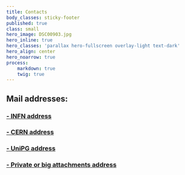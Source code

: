 ```yaml
---
title: Contacts
body_classes: sticky-footer
published: true
class: small
hero_image: DSC00903.jpg
hero_inline: true
hero_classes: 'parallax hero-fullscreen overlay-light text-dark'
hero_align: center
hero_noarrow: true
process:
    markdown: true
    twig: true
---
```


## <div style="text-align: left">Mail addresses:</div>

### <div style="text-align: left"><a href="mailto:{{'matteo.duranti@infn.it'|safe_email}}"> - INFN address </a></div>
### <div style="text-align: left"><a href="mailto:{{'matteo.duranti@cern.ch'|safe_email}}"> - CERN address </a></div>
### <div style="text-align: left"><a href="mailto:{{'matteo.duranti@unipg.it'|safe_email}}"> - UniPG address </a></div>
### <div style="text-align: left"><a href="mailto:{{'bozzo1983@gmail.com'|safe_email}}"> - Private or big attachments address </a></div>